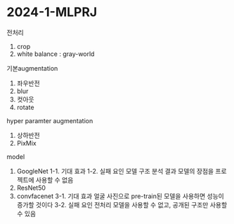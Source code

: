 # 2024-1-MLPRJ

전처리
1. crop
2. white balance : gray-world

기본augmentation
1. 좌우반전
2. blur
3. 컷아웃
4. rotate

hyper paramter augmentation
1. 상하반전
2. PixMix

model
1. GoogleNet
   1-1. 기대 효과
   1-2. 실패 요인
     모델 구조 분석 결과 모델의 장점을 프로젝트에 사용할 수 없음
3. ResNet50
4. convfacenet
   3-1. 기대 효과
     얼굴 사진으로 pre-train된 모델을 사용하면 성능이 증가할 것이다
   3-2. 실패 요인
     전처리 모델을 사용할 수 없고, 공개된 구조만 사용할 수 있음
